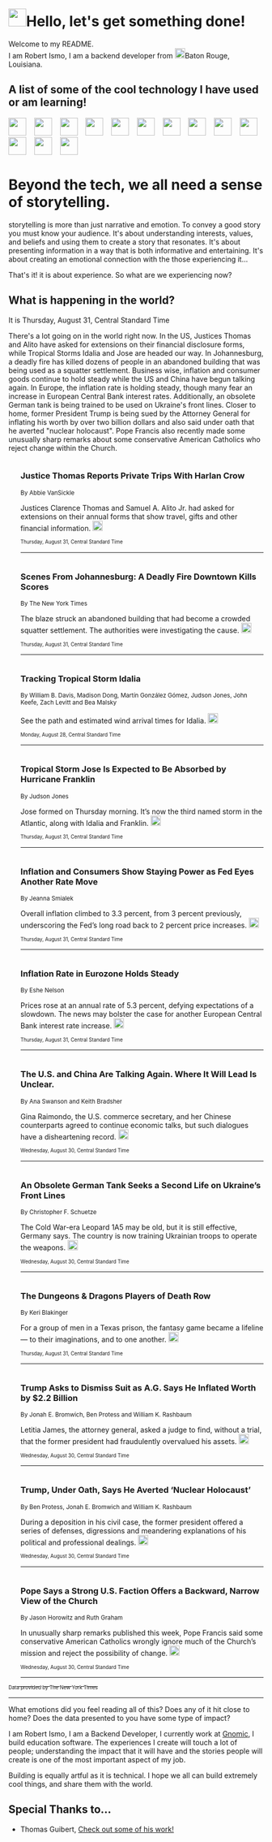 <h1><img src="https://emojis.slackmojis.com/emojis/images/1643514375/3493/hot-coffee.gif?1643514375" width="35"/>Hello, let's get something done!</h1>

<p>Welcome to my README.<br/>
I am Robert Ismo, I am a backend developer from <img src="https://emojis.slackmojis.com/emojis/images/1638395689/50435/moulin_rouge.png?1638395689" width="20"/>Baton Rouge, Louisiana.</p>
<h2>A list of some of the cool technology I have used or am learning!</h2>
<p>
<img src="https://emojis.slackmojis.com/emojis/images/1643516091/21142/meow_bongotap.gif?1643516091" width="35" alt="">
<img src="https://img.shields.io/badge/Favorite%20Frontend%20Framework-SvelteKit-f83903" alt="">
<img src="https://img.shields.io/badge/Second%20Favorite-Vue-40b581" alt="">
<img src="https://img.shields.io/badge/Most%20Used%20Runtime-Nodejs-78b061" alt="">
<img src="https://emojis.slackmojis.com/emojis/images/1643517416/34482/fire.gif?1643517416" width="35" alt="">
<img src="https://img.shields.io/badge/Javascript%20But%20Better-Typescript-0078ca" alt="">
<img src="https://img.shields.io/badge/Favorite%20Language-Elixir-3e244d" alt="">
<img src="https://img.shields.io/badge/Containerize%20Everything-Docker-6ac9ef" alt="">
<img src="https://emojis.slackmojis.com/emojis/images/1643514596/5999/meow_party.gif?1643514596" width="35" alt="">
<img src="https://img.shields.io/badge/API%20Love%20Language-Graphql-de32a5" alt="">
<img src="https://img.shields.io/badge/Our%20Favorite%20Version%20Controller-Git-e94f33" alt="">
<img src="https://img.shields.io/badge/Favorite%20Database-Redis-d42d1d" alt="">
<img src="https://emojis.slackmojis.com/emojis/images/1643514559/5584/deployparrot.gif?1643514559" width="35" alt="">
<img src="https://img.shields.io/badge/Container%20Interstate-RabbitMQ-f66200" alt="">
<img src="https://img.shields.io/badge/Gotta%20Learn-Kubernetes-316adf" alt="">
<img src="https://img.shields.io/badge/Really%20Mature%20Now-WASM-654fef" alt="">
<img src="https://emojis.slackmojis.com/emojis/images/1666642497/61942/dance_vibe.gif?1666642497" width="35" alt="">
<img src="https://img.shields.io/badge/For%20My%20M1-ARM64-657d96" alt="">
<img src="https://img.shields.io/badge/Loving%20This%20So%20Much-TailwindCSS-17bcb5" alt="">
<img src="https://img.shields.io/badge/Cool%20Build%20Tool-Vite-f9cb24" alt="">
<img src="https://emojis.slackmojis.com/emojis/images/1669231376/62819/working-on-it.gif?1669231376" width="35" alt="">
<img src="https://img.shields.io/badge/Fun%20and%20Easy%20Database-MongoDB-5f8c49" alt="">
<img src="https://img.shields.io/badge/JS%20Life%20Support-NPM-c73737" alt="">
<img src="https://img.shields.io/badge/I%20Liked%20It-DynamoDB-0073b9" alt="">
<img src="https://emojis.slackmojis.com/emojis/images/1643514045/46/question.gif?1643514045" width="35" alt="">
<img src="https://img.shields.io/badge/cool-React-60d6f9" alt="">
<img src="https://img.shields.io/badge/Future%20Big%20Project-Lambda-f37e00" alt="">
<img src="https://img.shields.io/badge/NPM%20But%20Better-PNPM-f1aa07" alt="">
<img src="https://emojis.slackmojis.com/emojis/images/1643514943/9662/fbwow.gif?1643514943" width="35" alt="">
<img src="https://img.shields.io/badge/First%20Language-C-662079" alt="">
<img src="https://img.shields.io/badge/Where%20I%20Deploy%20Frontend-Vercel-000000" alt="">
<img src="https://img.shields.io/badge/Who%20Does%20not%20Want%20an%20App-Swift-f9492a" alt="">
<img src="https://emojis.slackmojis.com/emojis/images/1643514058/151/javascript.png?1643514058" width="35" alt="">
<img src="https://img.shields.io/badge/cool-Python-fbd542" alt="">
<img src="https://img.shields.io/badge/Favorite%20Something-Stripe-656cdc" alt="">
<img src="https://img.shields.io/badge/Of%20Course-HTML5-ed6327" alt="">
<img src="https://emojis.slackmojis.com/emojis/images/1660415405/60731/bomb.gif?1660415405" width="35" alt="">
<img src="https://img.shields.io/badge/hate-CSS-2964ec" alt="">
<img src="https://img.shields.io/badge/Learning-CircleCI-141215" alt="">
<img src="https://img.shields.io/badge/Learning-Rust-fbbb3b" alt="">
<img src="https://emojis.slackmojis.com/emojis/images/1660415397/60712/writing-hand.gif?1660415397" width="35" alt="">
<img src="https://img.shields.io/badge/Dev%20Browser%20of%20Choice-Firefox-cc4e26" alt="">
<img src="https://img.shields.io/badge/Recoverying%20From%20Windows-UNIX-1781e3" alt="">
<img src="https://img.shields.io/badge/LOVE-LogSeq-90c1c2" alt="">
<img src="https://emojis.slackmojis.com/emojis/images/1643514066/223/kirby.gif?1643514066" width="35" alt="">
<img src="https://img.shields.io/badge/Daily%20Driver-MacOS-e6e6e8" alt="">
<img src="https://img.shields.io/badge/Git%20Server-Github-000000" alt="">
<img src="https://img.shields.io/badge/enjoyable-EC2-f17428" alt="">
<img src="https://emojis.slackmojis.com/emojis/images/1643514239/2069/excited.gif?1643514239" width="35" alt="">
</p>
<h1>Beyond the tech, we all need a sense of storytelling.</h1>
<p>storytelling is more than just narrative and emotion. To convey a good story you must know your audience. It's about understanding interests, values, and beliefs and using them to create a story that resonates. It's about presenting information in a way that is both informative and entertaining. It's about creating an emotional connection with the those experiencing it...</p>
<p>That's it! it is about experience. So what are we experiencing now?</p>
<h2>What is happening in the world?</h2>
<p>It is Thursday, August 31, Central Standard Time</p>
<p>
There&#39;s a lot going on in the world right now. In the US, Justices Thomas and Alito have asked for extensions on their financial disclosure forms, while Tropical Storms Idalia and Jose are headed our way. In Johannesburg, a deadly fire has killed dozens of people in an abandoned building that was being used as a squatter settlement. Business wise, inflation and consumer goods continue to hold steady while the US and China have begun talking again. In Europe, the inflation rate is holding steady, though many fear an increase in European Central Bank interest rates. Additionally, an obsolete German tank is being trained to be used on Ukraine&#39;s front lines. Closer to home, former President Trump is being sued by the Attorney General for inflating his worth by over two billion dollars and also said under oath that he averted &quot;nuclear holocaust&quot;. Pope Francis also recently made some unusually sharp remarks about some conservative American Catholics who reject change within the Church.</p>
<ol>
<img src="https://img.shields.io/badge/-us-blue" alt="">
<h3>Justice Thomas Reports Private Trips With Harlan Crow</h3>
<sub>By Abbie VanSickle</sub>
<p>Justices Clarence Thomas and Samuel A. Alito Jr. had asked for extensions on their annual forms that show travel, gifts and other financial information.  <a href="https://nyti.ms/45C1dDh"><img src="https://developer.nytimes.com/files/poweredby_nytimes_30b.png?v=1583354208352" height="20"></a></p>
<sub><sub>Thursday, August 31, Central Standard Time</sub></sub>
<hr/>
<img src="https://img.shields.io/badge/-world-blue" alt="">
<h3>Scenes From Johannesburg: A Deadly Fire Downtown Kills Scores</h3>
<sub>By The New York Times</sub>
<p>The blaze struck an abandoned building that had become a crowded squatter settlement. The authorities were investigating the cause.  <a href="https://nyti.ms/486zKLM"><img src="https://developer.nytimes.com/files/poweredby_nytimes_30b.png?v=1583354208352" height="20"></a></p>
<sub><sub>Thursday, August 31, Central Standard Time</sub></sub>
<hr/>
<img src="https://img.shields.io/badge/-us-blue" alt="">
<h3>Tracking Tropical Storm Idalia</h3>
<sub>By William B. Davis, Madison Dong, Martín González Gómez, Judson Jones, John Keefe, Zach Levitt and Bea Malsky</sub>
<p>See the path and estimated wind arrival times for Idalia.  <a href="https://nyti.ms/45jGDYd"><img src="https://developer.nytimes.com/files/poweredby_nytimes_30b.png?v=1583354208352" height="20"></a></p>
<sub><sub>Monday, August 28, Central Standard Time</sub></sub>
<hr/>
<img src="https://img.shields.io/badge/-us-blue" alt="">
<h3>Tropical Storm Jose Is Expected to Be Absorbed by Hurricane Franklin</h3>
<sub>By Judson Jones</sub>
<p>Jose formed on Thursday morning. It’s now the third named storm in the Atlantic, along with Idalia and Franklin.  <a href="https://nyti.ms/3szjNxc"><img src="https://developer.nytimes.com/files/poweredby_nytimes_30b.png?v=1583354208352" height="20"></a></p>
<sub><sub>Thursday, August 31, Central Standard Time</sub></sub>
<hr/>
<img src="https://img.shields.io/badge/-business-blue" alt="">
<h3>Inflation and Consumers Show Staying Power as Fed Eyes Another Rate Move</h3>
<sub>By Jeanna Smialek</sub>
<p>Overall inflation climbed to 3.3 percent, from 3 percent previously, underscoring the Fed’s long road back to 2 percent price increases.  <a href="https://nyti.ms/3P1oQ15"><img src="https://developer.nytimes.com/files/poweredby_nytimes_30b.png?v=1583354208352" height="20"></a></p>
<sub><sub>Thursday, August 31, Central Standard Time</sub></sub>
<hr/>
<img src="https://img.shields.io/badge/-business-blue" alt="">
<h3>Inflation Rate in Eurozone Holds Steady</h3>
<sub>By Eshe Nelson</sub>
<p>Prices rose at an annual rate of 5.3 percent, defying expectations of a slowdown. The news may bolster the case for another European Central Bank interest rate increase.  <a href="https://nyti.ms/3R9tU5Y"><img src="https://developer.nytimes.com/files/poweredby_nytimes_30b.png?v=1583354208352" height="20"></a></p>
<sub><sub>Thursday, August 31, Central Standard Time</sub></sub>
<hr/>
<img src="https://img.shields.io/badge/-business-blue" alt="">
<h3>The U.S. and China Are Talking Again. Where It Will Lead Is Unclear.</h3>
<sub>By Ana Swanson and Keith Bradsher</sub>
<p>Gina Raimondo, the U.S. commerce secretary, and her Chinese counterparts agreed to continue economic talks, but such dialogues have a disheartening record.  <a href="https://nyti.ms/3sveHlD"><img src="https://developer.nytimes.com/files/poweredby_nytimes_30b.png?v=1583354208352" height="20"></a></p>
<sub><sub>Wednesday, August 30, Central Standard Time</sub></sub>
<hr/>
<img src="https://img.shields.io/badge/-world-blue" alt="">
<h3>An Obsolete German Tank Seeks a Second Life on Ukraine’s Front Lines</h3>
<sub>By Christopher F. Schuetze</sub>
<p>The Cold War-era Leopard 1A5 may be old, but it is still effective, Germany says. The country is now training Ukrainian troops to operate the weapons.  <a href="https://nyti.ms/3OS93S6"><img src="https://developer.nytimes.com/files/poweredby_nytimes_30b.png?v=1583354208352" height="20"></a></p>
<sub><sub>Wednesday, August 30, Central Standard Time</sub></sub>
<hr/>
<img src="https://img.shields.io/badge/-magazine-blue" alt="">
<h3>The Dungeons &amp; Dragons Players of Death Row</h3>
<sub>By Keri Blakinger</sub>
<p>For a group of men in a Texas prison, the fantasy game became a lifeline — to their imaginations, and to one another.  <a href="https://nyti.ms/488jdaf"><img src="https://developer.nytimes.com/files/poweredby_nytimes_30b.png?v=1583354208352" height="20"></a></p>
<sub><sub>Thursday, August 31, Central Standard Time</sub></sub>
<hr/>
<img src="https://img.shields.io/badge/-nyregion-blue" alt="">
<h3>Trump Asks to Dismiss Suit as A.G. Says He Inflated Worth by $2.2 Billion</h3>
<sub>By Jonah E. Bromwich, Ben Protess and William K. Rashbaum</sub>
<p>Letitia James, the attorney general, asked a judge to find, without a trial, that the former president had fraudulently overvalued his assets.  <a href="https://nyti.ms/45tN1Mt"><img src="https://developer.nytimes.com/files/poweredby_nytimes_30b.png?v=1583354208352" height="20"></a></p>
<sub><sub>Wednesday, August 30, Central Standard Time</sub></sub>
<hr/>
<img src="https://img.shields.io/badge/-nyregion-blue" alt="">
<h3>Trump, Under Oath, Says He Averted ‘Nuclear Holocaust’</h3>
<sub>By Ben Protess, Jonah E. Bromwich and William K. Rashbaum</sub>
<p>During a deposition in his civil case, the former president offered a series of defenses, digressions and meandering explanations of his political and professional dealings.  <a href="https://nyti.ms/45x4Gmx"><img src="https://developer.nytimes.com/files/poweredby_nytimes_30b.png?v=1583354208352" height="20"></a></p>
<sub><sub>Wednesday, August 30, Central Standard Time</sub></sub>
<hr/>
<img src="https://img.shields.io/badge/-world-blue" alt="">
<h3>Pope Says a Strong U.S. Faction Offers a Backward, Narrow View of the Church</h3>
<sub>By Jason Horowitz and Ruth Graham</sub>
<p>In unusually sharp remarks published this week, Pope Francis said some conservative American Catholics wrongly ignore much of the Church’s mission and reject the possibility of change.  <a href="https://nyti.ms/3P1sasW"><img src="https://developer.nytimes.com/files/poweredby_nytimes_30b.png?v=1583354208352" height="20"></a></p>
<sub><sub>Wednesday, August 30, Central Standard Time</sub></sub>
<hr/>
</ol>
<a href="https://developer.nytimes.com"><sub><sub>Data provided by The New York Times</sub></sub></a>
<hr/>
<p>What emotions did you feel reading all of this? Does any of it hit close to home? Does the data presented to you have some type of impact?</p>
<p>I am Robert Ismo, I am a Backend Developer, I currently work at <a href="https://gnomic.education/">Gnomic</a>, I build education software. The experiences I create will touch a lot of people; understanding the impact that it will have and the stories people will create is one of the most important aspect of my job.</p>
<p>Building is equally artful as it is technical. I hope we all can build extremely cool things, and share them with the world.</p>
<h2>Special Thanks to...</h2>
<ul>
<li>Thomas Guibert, <a href="https://github.com/thmsgbrt/thmsgbrt">Check out some of his work!</a></li>
</ul>